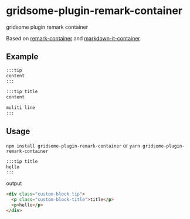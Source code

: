 # gridsome-plugin-remark-container
 gridsome plugin remark container


Based on [remark-container](https://github.com/zWingz/remark-container) and [markdown-it-container](https://github.com/markdown-it/markdown-it-container)

## Example

``` markdown
:::tip
content
:::
```

``` markdown
:::tip title
content

muliti line
:::
```

## Usage

`npm install gridsome-plugin-remark-container`
or
`yarn gridsome-plugin-remark-container`

```md
:::tip title
hello
:::
```

output

```html
<div class="custom-block tip">
  <p class="custom-block-title">title</p>
  <p>hello</p>
</div>
```